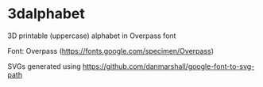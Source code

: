 # 3dalphabet
3D printable (uppercase) alphabet in Overpass font

Font: Overpass (https://fonts.google.com/specimen/Overpass)

SVGs generated using https://github.com/danmarshall/google-font-to-svg-path

